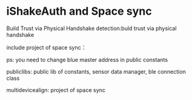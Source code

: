 # iShakeAuth and Space sync

Build Trust via Physical Handshake
detection:buld trust via physical handshake

include project of space sync：

ps: you need to change blue master address in public constants

publiclibs: public lib of constants, sensor data manager, ble connection class

multidevicealign: project of space sync

